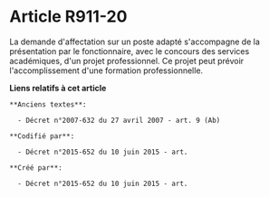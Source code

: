 # Article R911-20

La demande d'affectation sur un poste adapté s'accompagne de la présentation par le fonctionnaire, avec le concours des
services académiques, d'un projet professionnel. Ce projet peut prévoir l'accomplissement d'une formation professionnelle.

**Liens relatifs à cet article**

	**Anciens textes**:

	  - Décret n°2007-632 du 27 avril 2007 - art. 9 (Ab)

	**Codifié par**:

	  - Décret n°2015-652 du 10 juin 2015 - art.

	**Créé par**:

	  - Décret n°2015-652 du 10 juin 2015 - art.
